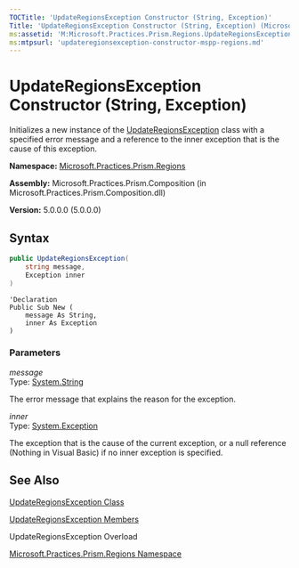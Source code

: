 ```yaml
---
TOCTitle: 'UpdateRegionsException Constructor (String, Exception)'
Title: 'UpdateRegionsException Constructor (String, Exception) (Microsoft.Practices.Prism.Regions)'
ms:assetid: 'M:Microsoft.Practices.Prism.Regions.UpdateRegionsException.\#ctor(System.String,System.Exception)'
ms:mtpsurl: 'updateregionsexception-constructor-mspp-regions.md'
---
```


# UpdateRegionsException Constructor (String, Exception)

Initializes a new instance of the [UpdateRegionsException](updateregionsexception-class-mspp-regions.md) class with a specified error message and a reference to the inner exception that is the cause of this exception.

**Namespace:** [Microsoft.Practices.Prism.Regions](mspp-regions-namespace.md)

**Assembly:** Microsoft.Practices.Prism.Composition (in Microsoft.Practices.Prism.Composition.dll)

**Version:** 5.0.0.0 (5.0.0.0)
## Syntax
```C#
public UpdateRegionsException(
	string message,
	Exception inner
)
```
```VB
'Declaration
Public Sub New ( 
	message As String,
	inner As Exception
)
```
### Parameters

*message*  
Type: [System.String](http://msdn.microsoft.com/en-us/library/s1wwdcbf)

The error message that explains the reason for the exception.

*inner*  
Type: [System.Exception](http://msdn.microsoft.com/en-us/library/c18k6c59)

The exception that is the cause of the current exception, or a null reference (Nothing in Visual Basic) if no inner exception is specified.

## See Also
[UpdateRegionsException Class](updateregionsexception-class-mspp-regions.md)

[UpdateRegionsException Members](updateregionsexception-members-mspp-regions.md)

UpdateRegionsException Overload

[Microsoft.Practices.Prism.Regions Namespace](mspp-regions-namespace.md)
